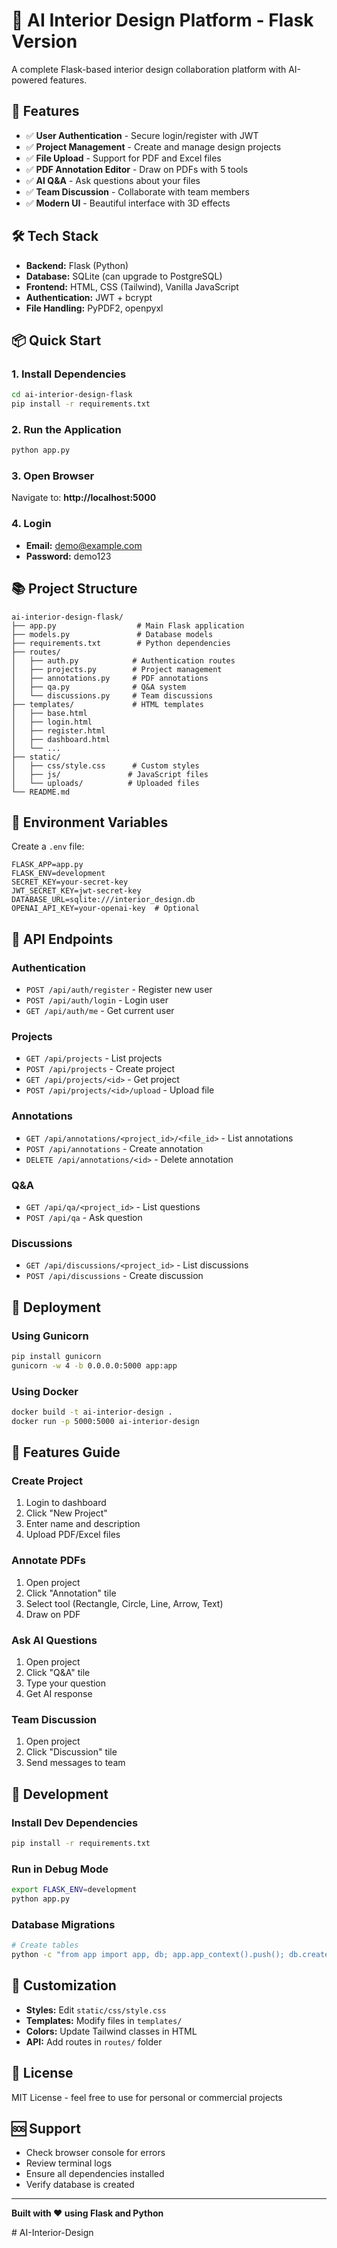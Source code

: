 # 🎨 AI Interior Design Platform - Flask Version

A complete Flask-based interior design collaboration platform with AI-powered features.

## 🚀 Features

- ✅ **User Authentication** - Secure login/register with JWT
- ✅ **Project Management** - Create and manage design projects
- ✅ **File Upload** - Support for PDF and Excel files
- ✅ **PDF Annotation Editor** - Draw on PDFs with 5 tools
- ✅ **AI Q&A** - Ask questions about your files
- ✅ **Team Discussion** - Collaborate with team members
- ✅ **Modern UI** - Beautiful interface with 3D effects

## 🛠️ Tech Stack

- **Backend:** Flask (Python)
- **Database:** SQLite (can upgrade to PostgreSQL)
- **Frontend:** HTML, CSS (Tailwind), Vanilla JavaScript
- **Authentication:** JWT + bcrypt
- **File Handling:** PyPDF2, openpyxl

## 📦 Quick Start

### 1. Install Dependencies
```bash
cd ai-interior-design-flask
pip install -r requirements.txt
```

### 2. Run the Application
```bash
python app.py
```

### 3. Open Browser
Navigate to: **http://localhost:5000**

### 4. Login
- **Email:** demo@example.com
- **Password:** demo123

## 📚 Project Structure

```
ai-interior-design-flask/
├── app.py                  # Main Flask application
├── models.py               # Database models
├── requirements.txt        # Python dependencies
├── routes/
│   ├── auth.py            # Authentication routes
│   ├── projects.py        # Project management
│   ├── annotations.py     # PDF annotations
│   ├── qa.py              # Q&A system
│   └── discussions.py     # Team discussions
├── templates/             # HTML templates
│   ├── base.html
│   ├── login.html
│   ├── register.html
│   ├── dashboard.html
│   └── ...
├── static/
│   ├── css/style.css      # Custom styles
│   ├── js/               # JavaScript files
│   └── uploads/          # Uploaded files
└── README.md
```

## 🔐 Environment Variables

Create a `.env` file:
```env
FLASK_APP=app.py
FLASK_ENV=development
SECRET_KEY=your-secret-key
JWT_SECRET_KEY=jwt-secret-key
DATABASE_URL=sqlite:///interior_design.db
OPENAI_API_KEY=your-openai-key  # Optional
```

## 🎯 API Endpoints

### Authentication
- `POST /api/auth/register` - Register new user
- `POST /api/auth/login` - Login user
- `GET /api/auth/me` - Get current user

### Projects
- `GET /api/projects` - List projects
- `POST /api/projects` - Create project
- `GET /api/projects/<id>` - Get project
- `POST /api/projects/<id>/upload` - Upload file

### Annotations
- `GET /api/annotations/<project_id>/<file_id>` - List annotations
- `POST /api/annotations` - Create annotation
- `DELETE /api/annotations/<id>` - Delete annotation

### Q&A
- `GET /api/qa/<project_id>` - List questions
- `POST /api/qa` - Ask question

### Discussions
- `GET /api/discussions/<project_id>` - List discussions
- `POST /api/discussions` - Create discussion

## 🚀 Deployment

### Using Gunicorn
```bash
pip install gunicorn
gunicorn -w 4 -b 0.0.0.0:5000 app:app
```

### Using Docker
```bash
docker build -t ai-interior-design .
docker run -p 5000:5000 ai-interior-design
```

## 📝 Features Guide

### Create Project
1. Login to dashboard
2. Click "New Project"
3. Enter name and description
4. Upload PDF/Excel files

### Annotate PDFs
1. Open project
2. Click "Annotation" tile
3. Select tool (Rectangle, Circle, Line, Arrow, Text)
4. Draw on PDF

### Ask AI Questions
1. Open project
2. Click "Q&A" tile
3. Type your question
4. Get AI response

### Team Discussion
1. Open project
2. Click "Discussion" tile
3. Send messages to team

## 🔧 Development

### Install Dev Dependencies
```bash
pip install -r requirements.txt
```

### Run in Debug Mode
```bash
export FLASK_ENV=development
python app.py
```

### Database Migrations
```bash
# Create tables
python -c "from app import app, db; app.app_context().push(); db.create_all()"
```

## 🎨 Customization

- **Styles:** Edit `static/css/style.css`
- **Templates:** Modify files in `templates/`
- **Colors:** Update Tailwind classes in HTML
- **API:** Add routes in `routes/` folder

## 📜 License

MIT License - feel free to use for personal or commercial projects

## 🆘 Support

- Check browser console for errors
- Review terminal logs
- Ensure all dependencies installed
- Verify database is created

---

**Built with ❤️ using Flask and Python**

#   A I - I n t e r i o r - D e s i g n  
 